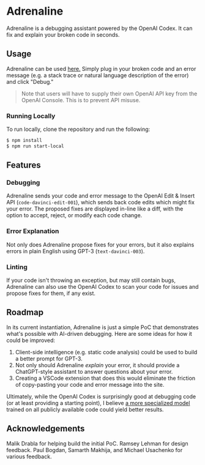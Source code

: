 # Adrenaline

Adrenaline is a debugging assistant powered by the OpenAI Codex. It can fix and explain your broken code in seconds.

## Usage

Adrenaline can be used [here.](https://useadrenaline.com/playground) Simply plug in your broken code and an error message (e.g. a stack trace or natural language description of the error) and click "Debug."

> Note that users will have to supply their own OpenAI API key from the OpenAI Console. This is to prevent API misuse.

### Running Locally

To run locally, clone the repository and run the following:

```bash
$ npm install
$ npm run start-local
```

## Features

### Debugging

Adrenaline sends your code and error message to the OpenAI Edit & Insert API (`code-davinci-edit-001`), which sends back code edits which might fix your error. The proposed fixes are displayed in-line like a diff, with the option to accept, reject, or modify each code change.

### Error Explanation

Not only does Adrenaline propose fixes for your errors, but it also explains errors in plain English using GPT-3 (`text-davinci-003`).

### Linting

If your code isn't throwing an exception, but may still contain bugs, Adrenaline can also use the OpenAI Codex to scan your code for issues and propose fixes for them, if any exist.

## Roadmap

In its current instantiation, Adrenaline is just a simple PoC that demonstrates what's possible with AI-driven debugging. Here are some ideas for how it could be improved:

1. Client-side intelligence (e.g. static code analysis) could be used to build a better prompt for GPT-3.
2. Not only should Adrenaline _explain_ your error, it should provide a ChatGPT-style assistant to answer questions about your error.
3. Creating a VSCode extension that does this would eliminate the friction of copy-pasting your code and error message into the site.

Ultimately, while the OpenAI Codex is surprisingly good at debugging code (or at least providing a starting point), I believe [a more specialized model](https://ai.stanford.edu/blog/DrRepair/) trained on all publicly available code could yield better results.

## Acknowledgements

Malik Drabla for helping build the initial PoC. Ramsey Lehman for design feedback. Paul Bogdan, Samarth Makhija, and Michael Usachenko for various feedback.
